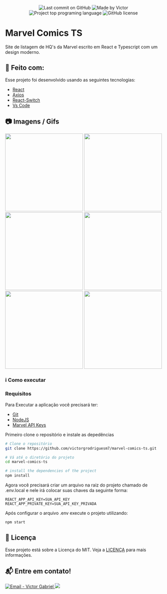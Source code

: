 <p align="center">
    <img alt="Last commit on GitHub" src="https://img.shields.io/github/last-commit/victorgrodriguesm7/marvel-comics-ts">
    <img alt="Made by Victor" src="https://img.shields.io/badge/made%20by-Victor%20G.%20Rodrigues-%20">
    <img alt="Project top programing language" src="https://img.shields.io/github/languages/top/victorgrodriguesm7/marvel-comics-ts">
    <img alt="GitHub license" src="https://img.shields.io/github/license/victorgrodriguesm7/marvel-comics-ts">
</p>

# Marvel Comics TS

Site de listagem de HQ's da Marvel escrito em React e Typescript com um design moderno.

## :rocket: Feito com:

Esse projeto foi desenvolvido usando as seguintes tecnologias:

- [React](https://pt-br.reactjs.org/)
- [Axios](https://www.npmjs.com/package/axios)
- [React-Switch](https://www.npmjs.com/package/react-switch)
- [Vs Code](https://code.visualstudio.com/)

## :camera: Imagens / Gifs
<p aling="center" style="text-align:center">
    <img src="/docs/assets/panel.gif?raw=true" height="250">
    <img src="/docs/assets/card.gif?raw=true" height="250">
    <br/>
    <img src="https://res.cloudinary.com/dozoyzosn/image/upload/v1617837909/Marvel/dark-1_sgsklg.png" height="250">
    <img src="https://res.cloudinary.com/dozoyzosn/image/upload/v1617837910/Marvel/light-1_hjjaoe.png" height="250">
    <br/>
    <img src="https://res.cloudinary.com/dozoyzosn/image/upload/v1617837919/Marvel/dark-2_k5nrg8.png" height="250">
    <img src="https://res.cloudinary.com/dozoyzosn/image/upload/v1617837911/Marvel/ligh-2_sjilwp.png" height="250">
</p>

### :information_source: Como executar

### Requisitos

Para Executar a aplicação você precisará ter:
* [Git](https://git-scm.com)
* [NodeJS](https://www.npmjs.com/)
* [Marvel API Keys](https://developer.marvel.com/)

Primeiro clone o repositório e instale as depedências
```bash
# Clone o repositório
git clone https://github.com/victorgrodriguesm7/marvel-comics-ts.git

# Vá até o diretório do projeto
cd marvel-comics-ts

# install the dependencies of the project
npm install
```
Agora você precisará criar um arquivo na raiz do projeto chamado de .env.local e nele irá colocar suas chaves da seguinte forma:
```env
REACT_APP_API_KEY=SUA_API_KEY
REACT_APP_PRIVATE_KEY=SUA_API_KEY_PRIVADA
```

Após configurar o arquivo .env execute o projeto utilizando:

```bash
npm start
```
## :page_facing_up: Licença

Esse projeto está sobre a Licença do MIT. Veja a [LICENÇA](https://github.com/victorgrodriguesm7/marvel-comics-ts.git/blob/master/LICENSE) para mais informações.

## :mailbox_with_mail: Entre em contato!

<a href="mailto:victorgrodriguesm7@gmail.com" target="_blank" >
  <img alt="Email - Victor Gabriel" src="https://img.shields.io/badge/Email--%23F8952D?style=social&logo=gmail">
</a>
<a href="https://www.linkedin.com/in/victor-g-rodrigues-662071203/">
    <img src="https://img.shields.io/badge/Linkedin--%23F8952D?style=social&logo=linkedin">
</a>

